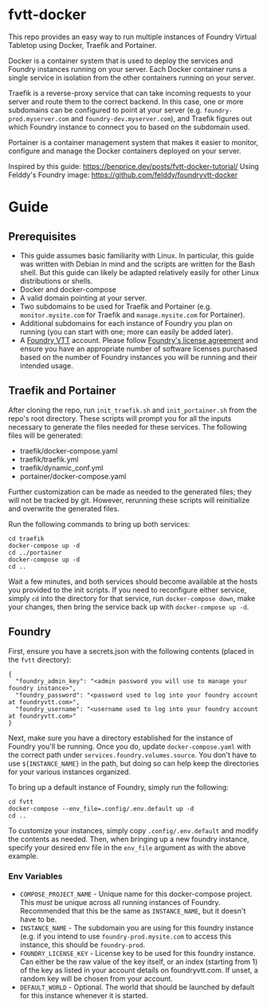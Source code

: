 # fvtt-docker

This repo provides an easy way to run multiple instances of Foundry Virtual Tabletop using Docker, Traefik and Portainer.

Docker is a container system that is used to deploy the services and Foundry instances running on your server.  Each Docker container runs a single service in isolation from the other containers running on your server.

Traefik is a reverse-proxy service that can take incoming requests to your server and route them to the correct backend.  In this case, one or more subdomains can be configured to point at your server (e.g. `foundry-prod.myserver.com` and `foundry-dev.myserver.com`), and Traefik figures out which Foundry instance to connect you to based on the subdomain used.

Portainer is a container management system that makes it easier to monitor, configure and manage the Docker containers deployed on your server.

Inspired by this guide: https://benprice.dev/posts/fvtt-docker-tutorial/
Using Felddy's Foundry image: https://github.com/felddy/foundryvtt-docker

# Guide

## Prerequisites

 - This guide assumes basic familiarity with Linux.  In particular, this guide was written with Debian in mind and the scripts are written for the Bash shell.  But this guide can likely be adapted relatively easily for other Linux distributions or shells.  
 - Docker and docker-compose
 - A valid domain pointing at your server.
 - Two subdomains to be used for Traefik and Portainer (e.g. `monitor.mysite.com` for Traefik and `manage.mysite.com` for Portainer).
 - Additional subdomains for each instance of Foundry you plan on running (you can start with one; more can easily be added later).
 - A [Foundry VTT](https://foundryvtt.com/) account.  Please follow [Foundry's license agreement](https://foundryvtt.com/article/license/) and ensure you have an appropriate number of software licenses purchased based on the number of Foundry instances you will be running and their intended usage.

## Traefik and Portainer

After cloning the repo, run `init_traefik.sh` and `init_portainer.sh` from the repo's root directory.  These scripts will prompt you for all the inputs necessary to generate the files needed for these services.  The following files will be generated:

 - traefik/docker-compose.yaml
 - traefik/traefik.yml
 - traefik/dynamic\_conf.yml
 - portainer/docker-compose.yaml

Further customization can be made as needed to the generated files; they will not be tracked by git.  However, rerunning these scripts will reinitialize and overwrite the generated files.

Run the following commands to bring up both services:

```
cd traefik
docker-compose up -d
cd ../portainer
docker-compose up -d
cd ..
```

Wait a few minutes, and both services should become available at the hosts you provided to the init scripts.  If you need to reconfigure either service, simply `cd` into the directory for that service, run `docker-compose down`, make your changes, then bring the service back up with `docker-compose up -d`.

## Foundry

First, ensure you have a secrets.json with the following contents (placed in the `fvtt` directory):

```
{
  "foundry_admin_key": "<admin password you will use to manage your foundry instance>",
  "foundry_password": "<password used to log into your foundry account at foundryvtt.com>",
  "foundry_username": "<username used to log into your foundry account at foundryvtt.com>"
}
```

Next, make sure you have a directory established for the instance of Foundry you'll be running.  Once you do, update `docker-compose.yaml` with the correct path under `services.foundry.volumes.source`.  You don't have to use `${INSTANCE_NAME}` in the path, but doing so can help keep the directories for your various instances organized.

To bring up a default instance of Foundry, simply run the following:

```
cd fvtt
docker-compose --env_file=.config/.env.default up -d
cd ..
```

To customize your instances, simply copy `.config/.env.default` and modify the contents as needed.  Then, when bringing up a new foundry instance, specify your desired env file in the `env_file` argument as with the above example.

### Env Variables

- `COMPOSE_PROJECT_NAME` - Unique name for this docker-compose project.  This _must_ be unique across all running instances of Foundry.  Recommended that this be the same as `INSTANCE_NAME`, but it doesn't have to be.
- `INSTANCE_NAME` - The subdomain you are using for this foundry instance (e.g. if you intend to use `foundry-prod.mysite.com` to access this instance, this should be `foundry-prod`. 
- `FOUNDRY_LICENSE_KEY` - License key to be used for this foundry instance.  Can either be the raw value of the key itself, or an index (starting from 1) of the key as listed in your account details on foundryvtt.com.  If unset, a random key will be chosen from your account.
- `DEFAULT_WORLD` - Optional.  The world that should be launched by default for this instance whenever it is started.
